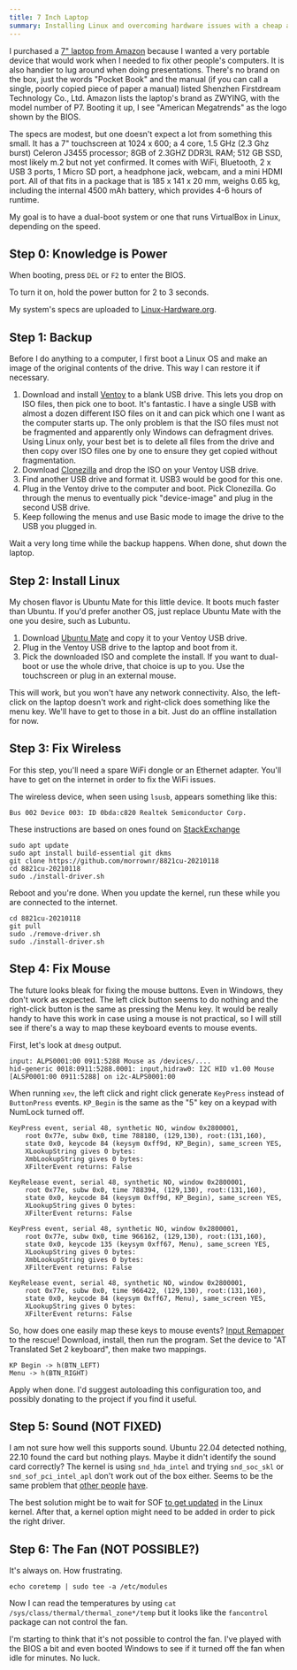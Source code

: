 ```yaml
---
title: 7 Inch Laptop
summary: Installing Linux and overcoming hardware issues with a cheap and small laptop.
---
```


I purchased a [7" laptop from Amazon](https://smile.amazon.com/gp/product/B09CQ22335/ref=ppx_yo_dt_b_asin_title_o04_s00?ie=UTF8&th=1) because I wanted a very portable device that would work when I needed to fix other people's computers. It is also handier to lug around when doing presentations. There's no brand on the box, just the words "Pocket Book" and the manual (if you can call a single, poorly copied piece of paper a manual) listed Shenzhen Firstdream Technology Co., Ltd. Amazon lists the laptop's brand as ZWYING, with the model number of P7. Booting it up, I see "American Megatrends" as the logo shown by the BIOS.

The specs are modest, but one doesn't expect a lot from something this small. It has a 7" touchscreen at 1024 x 600; a 4 core, 1.5 GHz (2.3 Ghz burst) Celeron J3455 processor; 8GB of 2.3GHZ DDR3L RAM; 512 GB SSD, most likely m.2 but not yet confirmed. It comes with WiFi, Bluetooth, 2 x USB 3 ports, 1 Micro SD port, a headphone jack, webcam, and a mini HDMI port. All of that fits in a package that is 185 x 141 x 20 mm, weighs 0.65 kg, including the internal 4500 mAh battery, which provides 4-6 hours of runtime.

My goal is to have a dual-boot system or one that runs VirtualBox in Linux, depending on the speed.


Step 0: Knowledge is Power
--------------------------

When booting, press `DEL` or `F2` to enter the BIOS.

To turn it on, hold the power button for 2 to 3 seconds.

My system's specs are uploaded to [Linux-Hardware.org](https://linux-hardware.org/?probe=a2a881793d).


Step 1: Backup
--------------

Before I do anything to a computer, I first boot a Linux OS and make an image of the original contents of the drive. This way I can restore it if necessary.

1. Download and install [Ventoy](https://www.ventoy.net/en/download.html) to a blank USB drive. This lets you drop on ISO files, then pick one to boot. It's fantastic. I have a single USB with almost a dozen different ISO files on it and can pick which one I want as the computer starts up. The only problem is that the ISO files must not be fragmented and apparently only Windows can defragment drives. Using Linux only, your best bet is to delete all files from the drive and then copy over ISO files one by one to ensure they get copied without fragmentation.
2. Download [Clonezilla](https://clonezilla.org/downloads.php) and drop the ISO on your Ventoy USB drive.
3. Find another USB drive and format it. USB3 would be good for this one.
4. Plug in the Ventoy drive to the computer and boot. Pick Clonezilla. Go through the menus to eventually pick "device-image" and plug in the second USB drive.
5. Keep following the menus and use Basic mode to image the drive to the USB you plugged in.

Wait a very long time while the backup happens. When done, shut down the laptop.


Step 2: Install Linux
---------------------

My chosen flavor is Ubuntu Mate for this little device. It boots much faster than Ubuntu. If you'd prefer another OS, just replace Ubuntu Mate with the one you desire, such as Lubuntu.

1. Download [Ubuntu Mate](https://ubuntu-mate.org/) and copy it to your Ventoy USB drive.
2. Plug in the Ventoy USB drive to the laptop and boot from it.
3. Pick the downloaded ISO and complete the install. If you want to dual-boot or use the whole drive, that choice is up to you. Use the touchscreen or plug in an external mouse.

This will work, but you won't have any network connectivity. Also, the left-click on the laptop doesn't work and right-click does something like the menu key. We'll have to get to those in a bit. Just do an offline installation for now.


Step 3: Fix Wireless
--------------------

For this step, you'll need a spare WiFi dongle or an Ethernet adapter. You'll have to get on the internet in order to fix the WiFi issues.

The wireless device, when seen using `lsusb`, appears something like this:

    Bus 002 Device 003: ID 0bda:c820 Realtek Semiconductor Corp.

These instructions are based on ones found on [StackExchange](https://askubuntu.com/questions/1303035/rtl8821cu-wifi-bluetooth-usb-0bdac820)

    sudo apt update
    sudo apt install build-essential git dkms
    git clone https://github.com/morrownr/8821cu-20210118
    cd 8821cu-20210118
    sudo ./install-driver.sh

Reboot and you're done. When you update the kernel, run these while you are connected to the internet.

    cd 8821cu-20210118
    git pull
    sudo ./remove-driver.sh
    sudo ./install-driver.sh


Step 4: Fix Mouse
-----------------

The future looks bleak for fixing the mouse buttons. Even in Windows, they don't work as expected. The left click button seems to do nothing and the right-click button is the same as pressing the Menu key. It would be really handy to have this work in case using a mouse is not practical, so I will still see if there's a way to map these keyboard events to mouse events.

First, let's look at `dmesg` output.

    input: ALPS0001:00 0911:5288 Mouse as /devices/....
    hid-generic 0018:0911:5288.0001: input,hidraw0: I2C HID v1.00 Mouse [ALSP0001:00 0911:5288] on i2c-ALPS0001:00

When running `xev`, the left click and right click generate `KeyPress` instead of `ButtonPress` events. `KP_Begin` is the same as the "5" key on a keypad with NumLock turned off.

    KeyPress event, serial 48, synthetic NO, window 0x2800001,
        root 0x77e, subw 0x0, time 788180, (129,130), root:(131,160),
        state 0x0, keycode 84 (keysym 0xff9d, KP_Begin), same_screen YES,
        XLookupString gives 0 bytes:
        XmbLookupString gives 0 bytes:
        XFilterEvent returns: False

    KeyRelease event, serial 48, synthetic NO, window 0x2800001,
        root 0x77e, subw 0x0, time 788394, (129,130), root:(131,160),
        state 0x0, keycode 84 (keysym 0xff9d, KP_Begin), same_screen YES,
        XLookupString gives 0 bytes:
        XFilterEvent returns: False

    KeyPress event, serial 48, synthetic NO, window 0x2800001,
        root 0x77e, subw 0x0, time 966162, (129,130), root:(131,160),
        state 0x0, keycode 135 (keysym 0xff67, Menu), same_screen YES,
        XLookupString gives 0 bytes:
        XmbLookupString gives 0 bytes:
        XFilterEvent returns: False

    KeyRelease event, serial 48, synthetic NO, window 0x2800001,
        root 0x77e, subw 0x0, time 966422, (129,130), root:(131,160),
        state 0x0, keycode 84 (keysym 0xff67, Menu), same_screen YES,
        XLookupString gives 0 bytes:
        XFilterEvent returns: False

So, how does one easily map these keys to mouse events? [Input Remapper](https://github.com/sezanzeb/input-remapper/) to the rescue! Download, install, then run the program. Set the device to "AT Translated Set 2 keyboard", then make two mappings.

    KP Begin -> h(BTN_LEFT)
    Menu -> h(BTN_RIGHT)

Apply when done. I'd suggest autoloading this configuration too, and possibly donating to the project if you find it useful.


Step 5: Sound (NOT FIXED)
-------------------------

I am not sure how well this supports sound. Ubuntu 22.04 detected nothing, 22.10 found the card but nothing plays. Maybe it didn't identify the sound card correctly? The kernel is using `snd_hda_intel` and trying `snd_soc_skl` or `snd_sof_pci_intel_apl` don't work out of the box either. Seems to be the same problem that [other people](https://askubuntu.com/questions/1351816/intel-j3455-dummy-sound-issue-snd-intel) [have](https://forum.mxlinux.org/viewtopic.php?t=66187).

The best solution might be to wait for SOF [to get updated](https://github.com/thesofproject/linux/pull/2962) in the Linux kernel. After that, a kernel option might need to be added in order to pick the right driver.


Step 6: The Fan (NOT POSSIBLE?)
-------------------------------

It's always on. How frustrating.

    echo coretemp | sudo tee -a /etc/modules

Now I can read the temperatures by using `cat /sys/class/thermal/thermal_zone*/temp` but it looks like the `fancontrol` package can not control the fan.

I'm starting to think that it's not possible to control the fan. I've played with the BIOS a bit and even booted Windows to see if it turned off the fan when idle for minutes. No luck.
